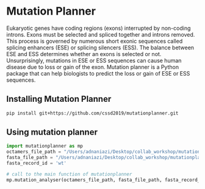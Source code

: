 # Mutation Planner

Eukaryotic genes have coding regions (exons) interrupted by non-coding introns. Exons must be selected and spliced together and introns removed. This process is governed by numerous short exonic sequences called splicing enhancers (ESE) or splicing silencers (ESS). The balance between ESE and ESS determines whether an exons is selected or not. Unsurprisingly, mutations in ESE or ESS sequences can cause human disease due to loss or gain of the exon. Mutation planner is a Python package that can help biologists to predict the loss or gain of ESE or ESS sequences.

## Installing Mutation Planner
``` bash
pip install git+https://github.com/cssd2019/mutationplanner.git
```

## Using mutation planner
``` python
import mutationplanner as mp
octamers_file_path = "/Users/adnaniazi/Desktop/collab_workshop/mutationplanner-package/mutationplanner/data/octamers.txt"
fasta_file_path = "/Users/adnaniazi/Desktop/collab_workshop/mutationplanner-package/mutationplanner/data/test.fasta"
fasta_record_id = 'wt'

# call to the main function of mutationplanner
mp.mutation_analyser(octamers_file_path, fasta_file_path, fasta_record_id, 2)
```
